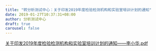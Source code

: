 ```yaml
---
title: "转分析测试中心：关于印发2019年度检验检测机构和实验室培训计划的通知"
date: 2019-01-27T10:37:31+08:00
author: 分析测试中心
draft: true
carousel: false
---
```


[关于印发2019年度检验检测机构和实验室培训计划的通知——李小华.pdf](https://atc.xmu.edu.cn/_upload/article/files/dd/f7/d49f79cd4a31b3efe6a2386e305e/b977edd5-6fc1-4679-9158-8dd01e12b178.pdf)

